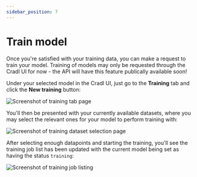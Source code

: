 ```yaml
---
sidebar_position: 7
---
```


# Train model

Once you're satisfied with your training data, you can make a request to train your model. Training of models may only be requested through the Cradl UI for now - the API will have this feature publically available soon!

Under your selected model in the Cradl UI, just go to the **Training** tab and click the **New training** button:

![Screenshot of training tab page](/img/train-a-model/training-tab-page.png)

You'll then be presented with your currently available datasets, where you may select the relevant ones for your model to perform training with:

![Screenshot of training dataset selection page](/img/train-a-model/dataset-selection.png)

After selecting enough datapoints and starting the training, you'll see the training job list has been updated with the current model being set as having the status `training`:

![Screenshot of training job listing](/img/train-a-model/training-job-list.png)

